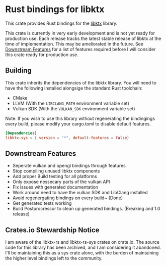# Rust bindings for libktx

This crate provides Rust bindings for the [libktx](https://github.khronos.org/KTX-Software/libktx/index.html) library.

This crate is currently in very early development and is not yet ready
for production use. Each release tracks the latest stable release of libktx at
the time of implementation. This may be ameliorated in the future.
See [Downstream Features](#downstream-features) for a list of features required before
I will consider this crate ready for production use.

## Building

This crate inherits the dependencies of the libktx library.
You will need to have the following installed alongsige the standard Rust toolchain:

- CMake
- LLVM (With the `LIBCLANG_PATH` environment variable set)
- Vulkan SDK (With the `VULKAN_SDK` environment variable set)

Note: If you wish to use this library without regenerating the bindingings every build,
please modify your cargo.toml to disable default features.

```toml
[Dependencies]
libktx-sys = { version = "*", default-features = false}
```

## Downstream Features

- Seperate vulkan and opengl bindings through features
- Stop compiling unused libktx components
- Add proper Build testing for all platforms
- Only expose nessecary parts of the vulkan API
- Fix issues with generated documentation
- Work around need to have the vulkan SDK and LibClang installed
- Avoid regenergating bindings on every build~ (Done)
- Get generated tests working
- Build Postprocressor to clean up generated bindings. (Breaking and 1.0 release)

## Crates.io Stewardship Notice

I am aware of the libktx-rs and libktx-rs-sys crates on crate.io.
The source code for this library has been archived, and I am considering it
abandoned. I'll be maintaining this as a sys crate alone, with the burden of
maintaining the higher level bindings left to the community.
